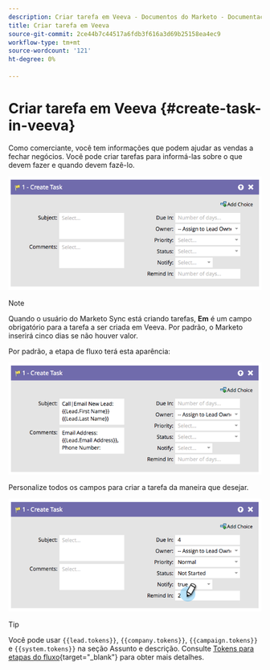 ```yaml
---
description: Criar tarefa em Veeva - Documentos do Marketo - Documentação do produto
title: Criar tarefa em Veeva
source-git-commit: 2ce44b7c44517a6fdb3f616a3d69b25158ea4ec9
workflow-type: tm+mt
source-wordcount: '121'
ht-degree: 0%

---
```


# Criar tarefa em Veeva {#create-task-in-veeva}

Como comerciante, você tem informações que podem ajudar as vendas a fechar negócios. Você pode criar tarefas para informá-las sobre o que devem fazer e quando devem fazê-lo.

![](assets/create-task-in-veeva-1.png)

>[!NOTE]
>
>Quando o usuário do Marketo Sync está criando tarefas, **Em** é um campo obrigatório para a tarefa a ser criada em Veeva. Por padrão, o Marketo inserirá cinco dias se não houver valor.

Por padrão, a etapa de fluxo terá esta aparência:

![](assets/create-task-in-veeva-2.png)

Personalize todos os campos para criar a tarefa da maneira que desejar.

![](assets/create-task-in-veeva-3.png)

>[!TIP]
>
>Você pode usar `{{lead.tokens}}`, `{{company.tokens}}`, `{{campaign.tokens}}` e `{{system.tokens}}` na seção Assunto e descrição. Consulte [Tokens para etapas do fluxo](/help/marketo/product-docs/core-marketo-concepts/smart-campaigns/flow-actions/use-tokens-in-flow-steps.md){target=&quot;_blank&quot;} para obter mais detalhes.
